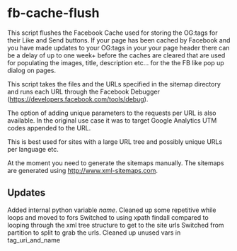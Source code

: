 fb-cache-flush
==============

This script flushes the Facebook Cache used for storing the OG:tags for their Like and Send buttons.
If your page has been cached by Facebook and you have made updates to your OG:tags in your your page header there can be a delay of up to one week+ before the caches are cleared that are used for populating the images, title, description etc... for the the FB like pop up dialog on pages.

This script takes the files and the URLs specified in the sitemap directory and runs each URL through the Facebook Debugger (https://developers.facebook.com/tools/debug).

The option of adding unique parameters to the requests per URL is also available. In the original use case it was to target Google Analytics UTM codes appended to the URL.

This is best used for sites with a large URL tree and possibly unique URLs per language etc.

At the moment you need to generate the sitemaps manually.
The sitemaps are generated using http://www.xml-sitemaps.com.


Updates
---------------
Added internal python variable _name_.
Cleaned up some repetitive while loops and moved to fors
Switched to using xpath findall compared to looping through the xml tree structure to get to the site urls
Switched from partition to split to grab the urls. Cleaned up unused vars in tag_uri_and_name
